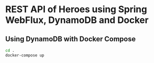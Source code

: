# REST API of Heroes using Spring WebFlux, DynamoDB and Docker

## Using DynamoDB with Docker Compose

```bash
cd .
docker-compose up
```